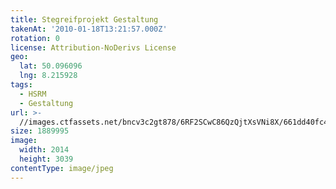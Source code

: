 ```yaml
---
title: Stegreifprojekt Gestaltung
takenAt: '2010-01-18T13:21:57.000Z'
rotation: 0
license: Attribution-NoDerivs License
geo:
  lat: 50.096096
  lng: 8.215928
tags:
  - HSRM
  - Gestaltung
url: >-
  //images.ctfassets.net/bncv3c2gt878/6RF2SCwC86QzQjtXsVNi8X/661dd40fc4b3ca80af03782c7bb34667/stegreifprojekt-gestaltung_4345468663_o
size: 1889995
image:
  width: 2014
  height: 3039
contentType: image/jpeg
---
```


